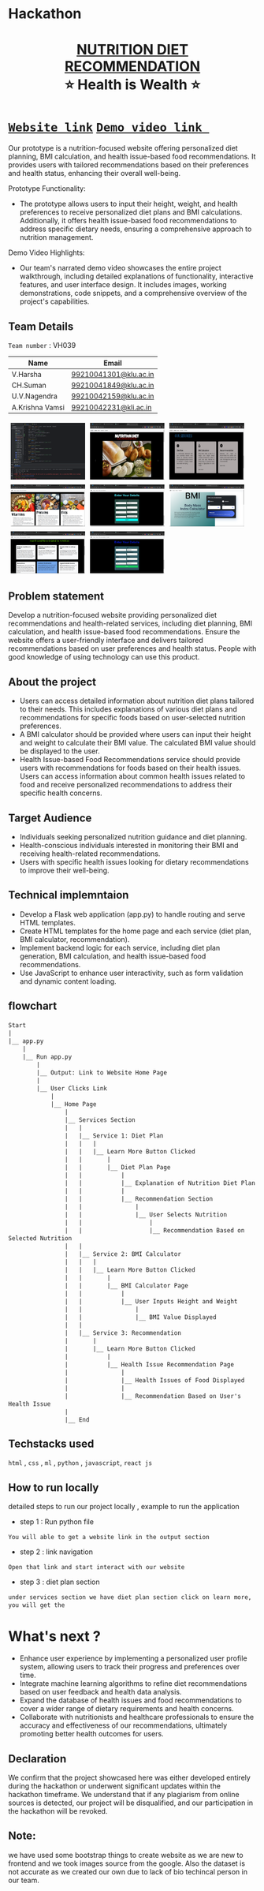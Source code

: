 # Hackathon
<h1 align="center" style="border-bottom: none">
    <b>
        <a href="https://www.google.com">NUTRITION DIET RECOMMENDATION </a><br>
    </b>
    ⭐️ Health is Wealth ⭐️ <br>
</h1>

# [`Website link`](https://recommending-enriched-nutrition-diet.onrender.com/)  [`Demo video link `](https://drive.google.com/file/d/1TQzSmEQqLEIOYyRuhZOx1pW7gSi1frtu/view?usp=sharing) 
Our prototype is a nutrition-focused website offering personalized diet planning, BMI calculation, and health issue-based food recommendations. It provides users with tailored recommendations based on their preferences and health status, enhancing their overall well-being.

Prototype Functionality:
- The prototype allows users to input their height, weight, and health preferences to receive personalized diet plans and BMI calculations. Additionally, it offers health issue-based food recommendations to address specific dietary needs, ensuring a comprehensive approach to nutrition management.

Demo Video Highlights:
- Our team's narrated demo video showcases the entire project walkthrough, including detailed explanations of functionality, interactive features, and user interface design. It includes images, working demonstrations, code snippets, and a comprehensive overview of the project's capabilities.
## Team Details
`Team number` : VH039

| Name    | Email           |
|---------|-----------------|
| V.Harsha | 99210041301@klu.ac.in |
| CH.Suman | 99210041849@klu.ac.in |
| U.V.Nagendra | 99210042159@klu.ac.in |
| A.Krishna Vamsi | 99210042231@kli.ac.in |

<div style="display: flex; flex-wrap: wrap;">
    <img src="https://github.com/HARSHAVINJAMURI/Hackathon/blob/main/Templates/1.png?raw=true" alt="Image 1" style="width: 30%; margin: 5px;"> 
    <img src="https://github.com/HARSHAVINJAMURI/Hackathon/blob/main/Templates/2.png?raw=true" alt="Image 2" style="width: 30%; margin: 5px;">
    <img src="https://github.com/HARSHAVINJAMURI/Hackathon/blob/main/Templates/3.png?raw=true" alt="Image 3" style="width: 30%; margin: 5px;">
    <img src="https://github.com/HARSHAVINJAMURI/Hackathon/blob/main/Templates/4.png?raw=true" alt="Image 4" style="width: 30%; margin: 5px;">
    <img src="https://github.com/HARSHAVINJAMURI/Hackathon/blob/main/Templates/5.png?raw=true" alt="Image 5" style="width: 30%; margin: 5px;">
    <img src="https://github.com/HARSHAVINJAMURI/Hackathon/blob/main/Templates/6.png?raw=true" alt="Image 6" style="width: 30%; margin: 5px;">
    <img src="https://github.com/HARSHAVINJAMURI/Hackathon/blob/main/Templates/7.png?raw=true" alt="Image 7" style="width: 30%; margin: 5px;">
    <img src="https://github.com/HARSHAVINJAMURI/Hackathon/blob/main/Templates/8.png?raw=true" alt="Image 8" style="width: 30%; margin: 5px;">
</div>

## Problem statement 
Develop a nutrition-focused website providing personalized diet recommendations and health-related services, including diet planning, BMI calculation, and health issue-based food recommendations. Ensure the website offers a user-friendly interface and delivers tailored recommendations based on user preferences and health status. People with good knowledge of using technology can use this product.
## About the project
- Users can access detailed information about nutrition diet plans tailored to their needs. This includes explanations of various diet plans and recommendations for specific foods based on user-selected nutrition preferences.
- A BMI calculator should be provided where users can input their height and weight to calculate their BMI value. The calculated BMI value should be displayed to the user.
- Health Issue-based Food Recommendations service should provide users with recommendations for foods based on their health issues. Users can access information about common health issues related to food and receive personalized recommendations to address their specific health concerns.
## Target Audience
- Individuals seeking personalized nutrition guidance and diet planning.
- Health-conscious individuals interested in monitoring their BMI and receiving health-related recommendations.
- Users with specific health issues looking for dietary recommendations to improve their well-being.
## Technical implemntaion 
- Develop a Flask web application (app.py) to handle routing and serve HTML templates.
- Create HTML templates for the home page and each service (diet plan, BMI calculator, recommendation).
- Implement backend logic for each service, including diet plan generation, BMI calculation, and health issue-based food recommendations.
- Use JavaScript to enhance user interactivity, such as form validation and dynamic content loading.

## flowchart
```
Start
|
|__ app.py
    |
    |__ Run app.py
        |
        |__ Output: Link to Website Home Page
        |
        |__ User Clicks Link
            |
            |__ Home Page
                |
                |__ Services Section
                |   |
                |   |__ Service 1: Diet Plan
                |   |   |
                |   |   |__ Learn More Button Clicked
                |   |       |
                |   |       |__ Diet Plan Page
                |   |           |
                |   |           |__ Explanation of Nutrition Diet Plan
                |   |           |
                |   |           |__ Recommendation Section
                |   |               |
                |   |               |__ User Selects Nutrition
                |   |                   |
                |   |                   |__ Recommendation Based on Selected Nutrition
                |   |
                |   |__ Service 2: BMI Calculator
                |   |   |
                |   |   |__ Learn More Button Clicked
                |   |       |
                |   |       |__ BMI Calculator Page
                |   |           |
                |   |           |__ User Inputs Height and Weight
                |   |               |
                |   |               |__ BMI Value Displayed
                |   |
                |   |__ Service 3: Recommendation
                |       |
                |       |__ Learn More Button Clicked
                |           |
                |           |__ Health Issue Recommendation Page
                |               |
                |               |__ Health Issues of Food Displayed
                |               |
                |               |__ Recommendation Based on User's Health Issue
                |
                |__ End
  ```

## Techstacks used 
`html` , `css` , `ml` , `python` , `javascript`, `react js`
## How to run locally 
detailed steps to run our project locally , example to run the application 
- step 1 : Run python file 
```
You will able to get a website link in the output section
```
- step 2 : link navigation
```
Open that link and start interact with our website
```
- step 3 : diet plan section
```
under services section we have diet plan section click on learn more, you will get the 
```
# What's next ?
- Enhance user experience by implementing a personalized user profile system, allowing users to track their progress and preferences over time.
- Integrate machine learning algorithms to refine diet recommendations based on user feedback and health data analysis.
- Expand the database of health issues and food recommendations to cover a wider range of dietary requirements and health concerns.
- Collaborate with nutritionists and healthcare professionals to ensure the accuracy and effectiveness of our recommendations, ultimately promoting better health outcomes for users.
## Declaration
We confirm that the project showcased here was either developed entirely during the hackathon or underwent significant updates within the hackathon timeframe. We understand that if any plagiarism from online sources is detected, our project will be disqualified, and our participation in the hackathon will be revoked.
## Note:
we have used some bootstrap things to create website as we are new to frontend and we took images source from the google. Also the dataset is not accurate as we created  our own due to lack of bio techincal person in our team.
